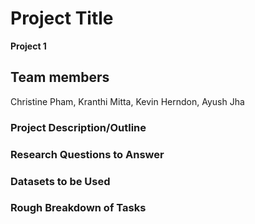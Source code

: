 # Project Title
**Project 1**

## Team members
Christine Pham, Kranthi Mitta, Kevin Herndon, Ayush Jha

### Project Description/Outline

### Research Questions to Answer

### Datasets to be Used

### Rough Breakdown of Tasks
